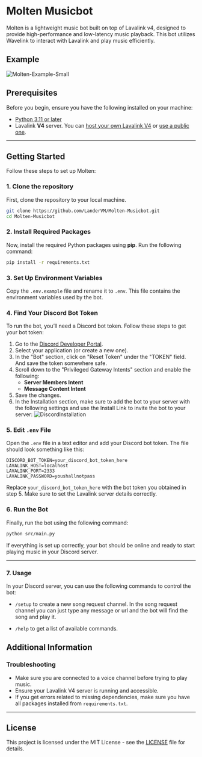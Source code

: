 # Molten Musicbot

Molten is a lightweight music bot built on top of Lavalink v4, designed to provide high-performance and low-latency music playback. This bot utilizes Wavelink to interact with Lavalink and play music efficiently.

## Example

![Molten-Example-Small](https://github.com/user-attachments/assets/19ea1dd8-efcb-4b5d-b28e-e002042e8171)

## Prerequisites

Before you begin, ensure you have the following installed on your machine:

- [Python 3.11 or later](https://www.python.org/downloads/)
- Lavalink **V4** server. You can [host your own Lavalink V4](https://lavalink.dev/getting-started) or [use a public one](https://lavalink.darrennathanael.com/NoSSL/lavalink-without-ssl/).

---

## Getting Started

Follow these steps to set up Molten:

### 1. Clone the repository

First, clone the repository to your local machine.

```bash
git clone https://github.com/LanderVM/Molten-Musicbot.git
cd Molten-Musicbot
```

### 2. Install Required Packages

Now, install the required Python packages using **pip**. Run the following command:

```bash
pip install -r requirements.txt
```

### 3. Set Up Environment Variables

Copy the `.env.example` file and rename it to `.env`. This file contains the environment variables used by the bot.

### 4. Find Your Discord Bot Token

To run the bot, you’ll need a Discord bot token. Follow these steps to get your bot token:

1. Go to the [Discord Developer Portal](https://discord.com/developers/applications).
2. Select your application (or create a new one).
3. In the "Bot" section, click on "Reset Token" under the "TOKEN" field. And save the token somewhere safe.
4. Scroll down to the "Privileged Gateway Intents" section and enable the following:
   - **Server Members Intent**
   - **Message Content Intent**
5. Save the changes.
6. In the Installation section, make sure to add the bot to your server with the following settings and use the Install Link to invite the bot to your server:
   ![DiscordInstallation](https://github.com/user-attachments/assets/5f1dd3f6-e8a4-45dc-8dfe-e25a3615f9b1)

### 5. Edit `.env` File

Open the `.env` file in a text editor and add your Discord bot token. The file should look something like this:

```env
DISCORD_BOT_TOKEN=your_discord_bot_token_here
LAVALINK_HOST=localhost
LAVALINK_PORT=2333
LAVALINK_PASSWORD=youshallnotpass
```

Replace `your_discord_bot_token_here` with the bot token you obtained in step 5. Make sure to set the Lavalink server details correctly.

### 6. Run the Bot

Finally, run the bot using the following command:

```bash
python src/main.py
```

If everything is set up correctly, your bot should be online and ready to start playing music in your Discord server.

---

### 7. Usage

In your Discord server, you can use the following commands to control the bot:

- `/setup` to create a new song request channel. In the song request channel you can just type any message or url and the bot will find the song and play it.

- `/help` to get a list of available commands.

## Additional Information

### Troubleshooting

- Make sure you are connected to a voice channel before trying to play music.
- Ensure your Lavalink V4 server is running and accessible.
- If you get errors related to missing dependencies, make sure you have all packages installed from `requirements.txt`.

---

## License

This project is licensed under the MIT License - see the [LICENSE](LICENSE) file for details.
